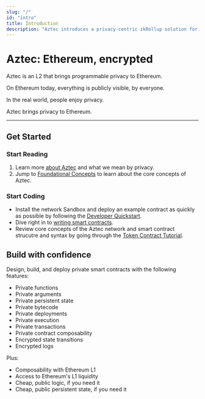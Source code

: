 ```yaml
---
slug: "/"
id: "intro"
title: Introduction
description: "Aztec introduces a privacy-centric zkRollup solution for Ethereum, enhancing confidentiality and scalability within the Ethereum ecosystem."
---
```


# Aztec: Ethereum, encrypted

Aztec is an L2 that brings programmable privacy to Ethereum.

On Ethereum today, everything is publicly visible, by everyone.

In the real world, people enjoy privacy.

Aztec brings privacy to Ethereum.

---

## Get Started

### Start Reading

1. Learn more [about Aztec](./about_aztec/overview.mdx) and what we mean by privacy.
2. Jump to [Foundational Concepts](./concepts/foundation/main.md) to learn about the core concepts of Aztec.

### Start Coding

- Install the network Sandbox and deploy an example contract as quickly as possible by following the [Developer Quickstart](./dev_docs/getting_started/quickstart.md).
- Dive right in to [writing smart contracts](./dev_docs/contracts/main.md).
- Review core concepts of the Aztec network and smart contract strucutre and syntax by going through the [Token Contract Tutorial](./dev_docs/tutorials/writing_token_contract.md).

## Build with confidence

Design, build, and deploy private smart contracts with the following features:

- Private functions
- Private arguments
- Private persistent state
- Private bytecode
- Private deployments
- Private execution
- Private transactions
- Private contract composability
- Encrypted state transitions
- Encrypted logs

Plus:

- Composability with Ethereum L1
- Access to Ethereum's L1 liquidity
- Cheap, public logic, if you need it
- Cheap, public persistent state, if you need it
